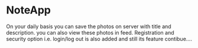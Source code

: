 # NoteApp
On your daily basis you can save the photos on server with title and description. you can also view these photos in feed. 
Registration and security option i.e. login/log out is also added and still its feature contibue....
